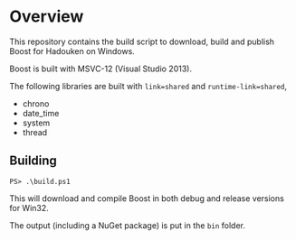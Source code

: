 # Overview

This repository contains the build script to download, build and publish
Boost for Hadouken on Windows.

Boost is built with MSVC-12 (Visual Studio 2013).

The following libraries are built with `link=shared` and `runtime-link=shared`,

 * chrono
 * date_time
 * system
 * thread

## Building

```
PS> .\build.ps1
```

This will download and compile Boost in both debug and release versions for
Win32.

The output (including a NuGet package) is put in the `bin` folder.
